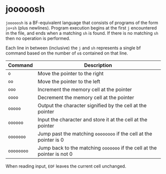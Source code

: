 # jooooosh
`jooooosh` is a BF-equivalent language that consists of programs of the form `jo+sh` (plus newlines).
Program execution begins at the first `j` encountered in the file, and ends when a matching `sh` is found. If there is no matching `sh` then no operation is performed.

Each line in between (inclusive) the `j` and `sh` represents a single bf command based on the number of `o`s contained on that line.

| Command        | Description                                                       |
| -------------- | ----------------------------------------------------------------- |
|   `o`          | Move the pointer to the right                                     |
|   `oo`         | Move the pointer to the left                                      |
|   `ooo`        | Increment the memory cell at the pointer                          |
|   `oooo`       | Decrement the memory cell at the pointer                          |
|   `ooooo`      | Output the character signified by the cell at the pointer         |
|   `oooooo`     | Input the character and store it at the cell at the pointer       |
|   `ooooooo`    | Jump past the matching `oooooooo` if the cell at the pointer is 0        |
|   `oooooooo`   | Jump back to the matching `ooooooo` if the cell at the pointer is not 0 |

When reading input, `EOF` leaves the current cell unchanged.
